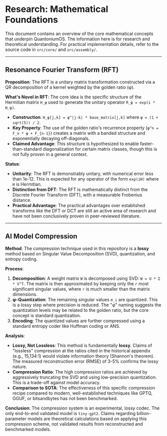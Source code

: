 # Research: Mathematical Foundations

This document contains an overview of the core mathematical concepts that underpin QuantoniumOS. The information here is for research and theoretical understanding. For practical implementation details, refer to the source code in `src/core/` and `src/assembly/`.

---

## Resonance Fourier Transform (RFT)

**Proposition**: The RFT is a unitary matrix transformation constructed via a QR decomposition of a kernel weighted by the golden ratio (φ).

**What's Novel in RFT**:
The core idea is the specific structure of the Hermitian matrix `H_φ` used to generate the unitary operator `R_φ = exp(i * H_φ)`.

-   **Construction**: `H_φ[j,k] = φ^|j-k| * base_matrix[j,k]` where `φ = (1 + sqrt(5)) / 2`.
-   **Key Property**: The use of the golden ratio's recurrence property (`φ^n = F_n * φ + F_{n-1}`) creates a matrix with a banded structure and exponentially decaying off-diagonals.
-   **Claimed Advantage**: This structure is hypothesized to enable faster-than-standard diagonalization for certain matrix classes, though this is not fully proven in a general context.

**Status**:
-   **Unitarity**: The RFT is demonstrably unitary, with numerical error less than 1e-12. This is expected for any operator of the form `exp(iH)` where `H` is Hermitian.
-   **Distinction from DFT**: The RFT is mathematically distinct from the Discrete Fourier Transform (DFT), with a measurable Frobenius distance.
-   **Practical Advantage**: The practical advantages over established transforms like the DFT or DCT are still an active area of research and have not been conclusively proven in peer-reviewed literature.

---

## AI Model Compression

**Method**: The compression technique used in this repository is a **lossy** method based on Singular Value Decomposition (SVD), quantization, and entropy coding.

**Process**:
1.  **Decomposition**: A weight matrix `W` is decomposed using SVD: `W = U * Σ * V^T`. The matrix is then approximated by keeping only the `r` most significant singular values, where `r` is much smaller than the matrix dimensions.
2.  **φ-Quantization**: The remaining singular values `σ_i` are quantized. This is a lossy step where precision is reduced. The "φ" naming suggests the quantization levels may be related to the golden ratio, but the core concept is standard quantization.
3.  **Encoding**: The quantized values are further compressed using a standard entropy coder like Huffman coding or ANS.

**Analysis**:
-   **Lossy, Not Lossless**: This method is fundamentally **lossy**. Claims of "lossless" compression at the ratios cited in the historical appendix (e.g., 15,134:1) would violate information theory (Shannon's theorem). The measured reconstruction error (RMSE) of 3-5% confirms the lossy nature.
-   **Compression Ratio**: The high compression ratios are achieved by aggressively truncating the SVD and using low-precision quantization. This is a trade-off against model accuracy.
-   **Comparison to SOTA**: The effectiveness of this specific compression recipe compared to modern, well-established techniques like GPTQ, GGUF, or bitsandbytes has not been benchmarked.

**Conclusion**: The compression system is an experimental, lossy codec. The only end-to-end validated model is `tiny-gpt2`. Claims regarding billion-parameter models are theoretical calculations based on applying this compression scheme, not validated results from reconstructed and benchmarked models.
